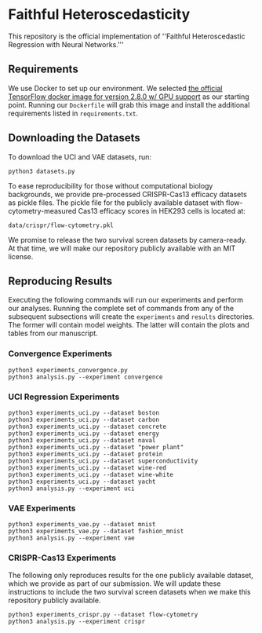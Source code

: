 # Faithful Heteroscedasticity

This repository is the official implementation of
''Faithful Heteroscedastic Regression with Neural Networks.'''

## Requirements
We use Docker to set up our environment.
We selected [the official TensorFlow docker image for version 2.8.0 w/ GPU support](https://hub.docker.com/layers/tensorflow/tensorflow/2.8.0-gpu/images/sha256-1e03623e335aac1610b1a3cfa6a96cf10156acb095287f9d6031df3980148663?context=explore)
as our starting point.
Running our `Dockerfile` will grab this image and install the additional requirements listed in `requirements.txt`.

## Downloading the Datasets
To download the UCI and VAE datasets, run:
```
python3 datasets.py
```
To ease reproducibility for those without computational biology backgrounds, we provide pre-processed CRISPR-Cas13 efficacy datasets as pickle files.
The pickle file for the publicly available dataset with flow-cytometry-measured Cas13 efficacy scores in HEK293 cells is located at:
```
data/crispr/flow-cytometry.pkl
```
We promise to release the two survival screen datasets by camera-ready.
At that time, we will make our repository publicly available with an MIT license.

## Reproducing Results
Executing the following commands will run our experiments and perform our analyses.
Running the complete set of commands from any of the subsequent subsections will create the `experiments` and  `results` directories.
The former will contain model weights.
The latter will contain the plots and tables from our manuscript.

### Convergence Experiments
```
python3 experiments_convergence.py
python3 analysis.py --experiment convergence
```

### UCI Regression Experiments
```
python3 experiments_uci.py --dataset boston
python3 experiments_uci.py --dataset carbon
python3 experiments_uci.py --dataset concrete
python3 experiments_uci.py --dataset energy
python3 experiments_uci.py --dataset naval
python3 experiments_uci.py --dataset "power plant"
python3 experiments_uci.py --dataset protein
python3 experiments_uci.py --dataset superconductivity
python3 experiments_uci.py --dataset wine-red
python3 experiments_uci.py --dataset wine-white
python3 experiments_uci.py --dataset yacht
python3 analysis.py --experiment uci
```

### VAE Experiments
```
python3 experiments_vae.py --dataset mnist
python3 experiments_vae.py --dataset fashion_mnist
python3 analysis.py --experiment vae
```

### CRISPR-Cas13 Experiments
The following only reproduces results for the one publicly available dataset, which we provide as part of our submission.
We will update these instructions to include the two survival screen datasets when we make this repository publicly available.
```
python3 experiments_crispr.py --dataset flow-cytometry
python3 analysis.py --experiment crispr
```